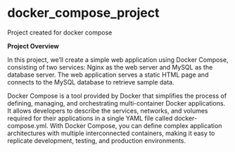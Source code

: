 # docker_compose_project
Project created for docker compose

**Project Overview**

In this project, we’ll create a simple web application using Docker Compose, consisting of two services: Nginx as the web server and MySQL as the database server. The web application serves a static HTML page and connects to the MySQL database to retrieve sample data.

Docker Compose is a tool provided by Docker that simplifies the process of defining, managing, and orchestrating multi-container Docker applications. It allows developers to describe the services, networks, and volumes required for their applications in a single YAML file called docker-compose.yml. With Docker Compose, you can define complex application architectures with multiple interconnected containers, making it easy to replicate development, testing, and production environments.
